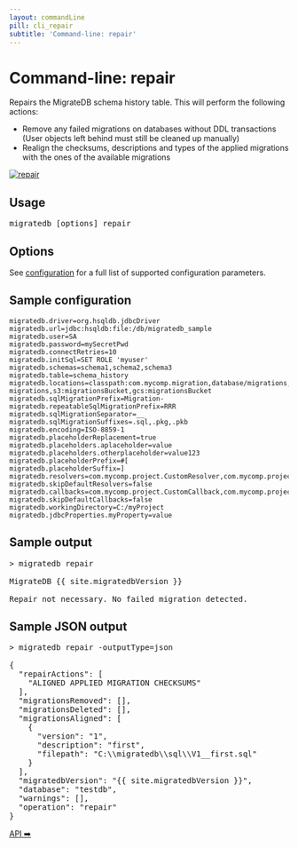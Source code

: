 ```yaml
---
layout: commandLine
pill: cli_repair
subtitle: 'Command-line: repair'
---
```


# Command-line: repair

Repairs the MigrateDB schema history table. This will perform the following actions:

- Remove any failed migrations on databases without DDL transactions<br/>
  (User objects left behind must still be cleaned up manually)
- Realign the checksums, descriptions and types of the applied migrations with the ones of the available migrations

<a href="/migratedb/documentation/command/repair"><img src="/migratedb/assets/balsamiq/command-repair.png" alt="repair"></a>

## Usage

<pre class="console">migratedb [options] repair</pre>

## Options

See [configuration](/migratedb/documentation/configuration/parameters) for a full list of supported configuration parameters.

## Sample configuration

```properties
migratedb.driver=org.hsqldb.jdbcDriver
migratedb.url=jdbc:hsqldb:file:/db/migratedb_sample
migratedb.user=SA
migratedb.password=mySecretPwd
migratedb.connectRetries=10
migratedb.initSql=SET ROLE 'myuser'
migratedb.schemas=schema1,schema2,schema3
migratedb.table=schema_history
migratedb.locations=classpath:com.mycomp.migration,database/migrations,filesystem:/sql-migrations,s3:migrationsBucket,gcs:migrationsBucket
migratedb.sqlMigrationPrefix=Migration-
migratedb.repeatableSqlMigrationPrefix=RRR
migratedb.sqlMigrationSeparator=__
migratedb.sqlMigrationSuffixes=.sql,.pkg,.pkb
migratedb.encoding=ISO-8859-1
migratedb.placeholderReplacement=true
migratedb.placeholders.aplaceholder=value
migratedb.placeholders.otherplaceholder=value123
migratedb.placeholderPrefix=#[
migratedb.placeholderSuffix=]
migratedb.resolvers=com.mycomp.project.CustomResolver,com.mycomp.project.AnotherResolver
migratedb.skipDefaultResolvers=false
migratedb.callbacks=com.mycomp.project.CustomCallback,com.mycomp.project.AnotherCallback
migratedb.skipDefaultCallbacks=false
migratedb.workingDirectory=C:/myProject
migratedb.jdbcProperties.myProperty=value
```

## Sample output

<pre class="console">&gt; migratedb repair

MigrateDB {{ site.migratedbVersion }} 

Repair not necessary. No failed migration detected.</pre>

## Sample JSON output

<pre class="console">&gt; migratedb repair -outputType=json

{
  "repairActions": [
    "ALIGNED APPLIED MIGRATION CHECKSUMS"
  ],
  "migrationsRemoved": [],
  "migrationsDeleted": [],
  "migrationsAligned": [
    {
      "version": "1",
      "description": "first",
      "filepath": "C:\\migratedb\\sql\\V1__first.sql"
    }
  ],
  "migratedbVersion": "{{ site.migratedbVersion }}",
  "database": "testdb",
  "warnings": [],
  "operation": "repair"
}</pre>

<p class="next-steps">
    <a class="btn btn-primary" href="/migratedb/documentation/usage/api">API ➡️</a>
</p>

